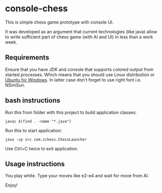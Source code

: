 # console-chess

This is simple chess game prototype with console UI.

It was developed as an argument that current technologies (like java) allow to write sufficient part of chess game (with AI and UI) in less than a work week.

## Requirements

Ensure that you have JDK and console that supports colored output from started processes. Which means that you should use Linux distribution or [Ubuntu for Windows](https://www.microsoft.com/en-us/p/ubuntu/9nblggh4msv6). In latter case don't forget to use right font i.e. NSimSun.

## bash instructions

Run this from folder with this project to build application classes:

```
javac $(find . -name "*.java")
```

Run this to start application:

```
java -cp src com.cchess.ChessLauncher
```

Use Ctrl+C twice to exit application.

## Usage instructions

You play white. Type your moves like e2-e4 and wait for move from AI.

Enjoy!